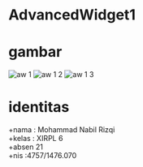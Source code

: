 # AdvancedWidget1

<h1> gambar </h1>

![aw 1](https://cloud.githubusercontent.com/assets/22103901/19377966/399c3606-9214-11e6-8ea9-31e102fc8889.jpeg)
![aw 1 2](https://cloud.githubusercontent.com/assets/22103901/19377967/3a054c04-9214-11e6-8bcf-8f7acb8d8716.jpeg)
![aw 1 3](https://cloud.githubusercontent.com/assets/22103901/19377968/3a2b6e48-9214-11e6-803e-917d8c1a282c.jpeg)

<h1> identitas </h1>

+nama : Mohammad Nabil Rizqi <br>
+kelas : XIRPL 6 <br>
+absen 21 <br>
+nis :4757/1476.070 <br>
